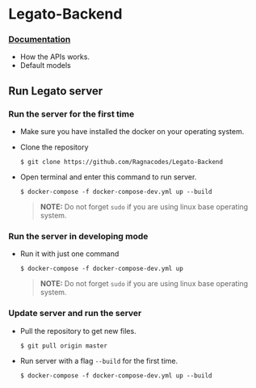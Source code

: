 # Legato-Backend

### [Documentation](docs/README.md)
- How the APIs works.
- Default models

## Run Legato server

### Run the server for the first time
- Make sure you have installed the docker on your operating system.
- Clone the repository

    ```shell script
    $ git clone https://github.com/Ragnacodes/Legato-Backend
    ```
- Open terminal and enter this command to run server.

    ```shell script
    $ docker-compose -f docker-compose-dev.yml up --build
    ```
    > **NOTE:** Do not forget `sudo` if you are using linux base operating system.

### Run the server in developing mode
- Run it with just one command

    ```shell script
    $ docker-compose -f docker-compose-dev.yml up
    ```
    > **NOTE:** Do not forget `sudo` if you are using linux base operating system.


### Update server and run the server
- Pull the repository to get new files.

    ```shell script
    $ git pull origin master
    ```
- Run server with a flag `--build` for the first time.

    ```shell script
    $ docker-compose -f docker-compose-dev.yml up --build 
    ```
